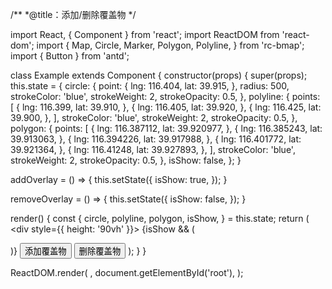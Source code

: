 /**
 *@title：添加/删除覆盖物
 */

import React, { Component } from 'react';
import ReactDOM from 'react-dom';
import {
  Map, Circle, Marker, Polygon, Polyline,
} from 'rc-bmap';
import { Button } from 'antd';

class Example extends Component {
  constructor(props) {
    super(props);
    this.state = {
      circle: {
        point: {
          lng: 116.404,
          lat: 39.915,
        },
        radius: 500,
        strokeColor: 'blue',
        strokeWeight: 2,
        strokeOpacity: 0.5,
      },
      polyline: {
        points: [
          {
            lng: 116.399,
            lat: 39.910,
          },
          {
            lng: 116.405,
            lat: 39.920,
          },
          {
            lng: 116.425,
            lat: 39.900,
          },
        ],
        strokeColor: 'blue',
        strokeWeight: 2,
        strokeOpacity: 0.5,
      },
      polygon: {
        points: [
          {
            lng: 116.387112,
            lat: 39.920977,
          }, {
            lng: 116.385243,
            lat: 39.913063,
          },
          {
            lng: 116.394226,
            lat: 39.917988,
          },
          {
            lng: 116.401772,
            lat: 39.921364,
          },
          {
            lng: 116.41248,
            lat: 39.927893,
          },
        ],
        strokeColor: 'blue',
        strokeWeight: 2,
        strokeOpacity: 0.5,
      },
      isShow: false,
    };
  }

  addOverlay = () => {
    this.setState({
      isShow: true,
    });
  }

  removeOverlay = () => {
    this.setState({
      isShow: false,
    });
  }

  render() {
    const {
      circle, polyline, polygon, isShow,
    } = this.state;
    return (
      <div style={{ height: '90vh' }}>
        <Map
          ak="dbLUj1nQTvDvKXkov5fhnH5HIE88RUEO"
          scrollWheelZoom
        >
          {isShow
          && (<div>
            <Circle
              point={circle.point}
              radius={circle.radius}
              strokeColor={circle.strokeColor}
              strokeWeight={circle.strokeWeight}
              strokeOpacity={circle.strokeOpacity}
            />
            <Polyline
              points={polyline.points}
              strokeColor={polyline.strokeColor}
              strokeWeight={polyline.strokeWeight}
              strokeOpacity={polyline.strokeOpacity}
            />
            <Polygon
              points={polygon.points}
              strokeColor={polygon.strokeColor}
              strokeWeight={polygon.strokeWeight}
              strokeOpacity={polygon.strokeOpacity}
            />
            <Marker point={circle.point} />
              </div>
          )}
        </Map>
        <Button onClick={this.addOverlay}>添加覆盖物</Button>
        <Button onClick={this.removeOverlay}>删除覆盖物</Button>
      </div>
    );
  }
}

ReactDOM.render(
  <Example />,
  document.getElementById('root'),
);
